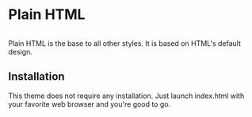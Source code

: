 # Plain HTML

<a aria-label="telegram" href="https://t.me/Webments">
     <img src="https://img.shields.io/badge/chat-on%20telegram-blue" alt="">
  </a>

Plain HTML is the base to all other styles. It is based on HTML's default design.

## Installation

This theme does not require any installation. Just launch index.html with your favorite web browser and you're good to go.
